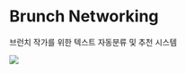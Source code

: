 # Brunch Networking

브런치 작가를 위한 텍스트 자동분류 및 추천 시스템

<img src = "https://user-images.githubusercontent.com/35517797/81781137-a35e6f80-9532-11ea-85b7-f8c862ccff58.PNG">
